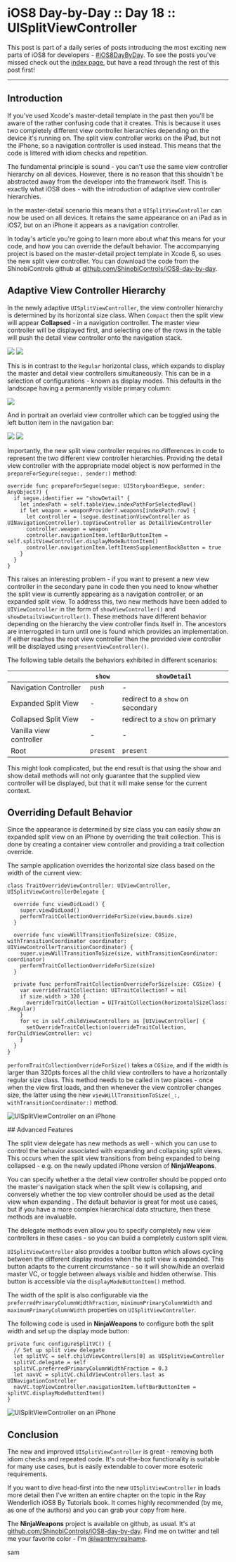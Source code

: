 # iOS8 Day-by-Day :: Day 18 :: UISplitViewController

This post is part of a daily series of posts introducing the most exciting new
parts of iOS8 for developers - [#iOS8DayByDay](https://twitter.com/search?q=%23iOS8DayByDay).
To see the posts you've missed check out the [index page](http://shinobicontrols.com/iOS8DayByDay),
but have a read through the rest of this post first!

---

## Introduction

If you've used Xcode's master-detail template in the past then you'll be aware
of the rather confusing code that it creates. This is because it uses two
completely different view controller hierarchies depending on the device it's
running on. The split view controller works on the iPad, but not the iPhone, so
a navigation controller is used instead. This means that the code is littered
with idiom checks and repetition.

The fundamental principle is sound - you can't use the same view controller
hierarchy on all devices. However, there is no reason that this shouldn't be
abstracted away from the developer into the framework itself. This is exactly
what iOS8 does - with the introduction of adaptive view controller hierarchies.

In the master-detail scenario this means that a `UISplitViewController` can now be
used on all devices. It retains the same appearance on an iPad as in iOS7, but
on an iPhone it appears as a navigation controller.

In today's article you're going to learn more about what this means for your
code, and how you can override the default behavior. The accompanying project is
based on the master-detail project template in Xcode 6, so uses the new split
view controller. You can download the code from the ShinobiControls github at
[github.com/ShinobiControls/iOS8-day-by-day](https://github.com/ShinobiControls/iOS8-day-by-day).


## Adaptive View Controller Hierarchy

In the newly adaptive `UISplitViewController`, the view controller hierarchy is
determined by its horizontal size class. When `Compact` then the split view will
appear __Collapsed__ - in a navigation controller. The master view controller
will be displayed first, and selecting one of the rows in the table will push
the detail view controller onto the navigation stack.

![](assets/iphone_portrait_master.png)
![](assets/iphone_portrait.png)

This is in contrast to the `Regular` horizontal class, which expands to display
the master and detail view controllers simultaneously. This can be in a
selection of configurations - known as display modes. This defaults in the
landscape having a permanently visible primary column:

![](assets/ipad_landscape.png)

And in portrait an overlaid view controller which can be toggled using the left
button item in the navigation bar:

![](assets/ipad_portrait.png)
![](assets/ipad_portrait_overlaid.png)

Importantly, the new split view controller requires no differences in code to
represent the two different view controller hierarchies. Providing the detail
view controller with the appropriate model object is now performed in the 
`prepareForSegure(segue:, sender:)` method:

    override func prepareForSegue(segue: UIStoryboardSegue, sender: AnyObject?) {
      if segue.identifier == "showDetail" {
        let indexPath = self.tableView.indexPathForSelectedRow()
        if let weapon = weaponProvider?.weapons[indexPath.row] {
          let controller = (segue.destinationViewController as UINavigationController).topViewController as DetailViewController
          controller.weapon = weapon
          controller.navigationItem.leftBarButtonItem = self.splitViewController.displayModeButtonItem()
          controller.navigationItem.leftItemsSupplementBackButton = true
        }
      }
    }

This raises an interesting problem - if you want to present a new view
controller in the secondary pane in code then you need to know whether the split
view is currently appearing as a navigation controller, or an expanded split
view. To address this, two new methods have been added to `UIViewController` in
the form of `showViewController()` and `showDetailViewController()`. These
methods have different behavior depending on the hierarchy the view controller
finds itself in. The ancestors are interrogated in turn until one is found which
provides an implementation. If either reaches the root view controller then the
provided view controller will be displayed using `presentViewController()`.

The following table details the behaviors exhibited in different scenarios:

|                         | `show`    | `showDetail`                      |
|-------------------------|-----------|-----------------------------------|
| Navigation Controller   | `push`    | -                                 |
| Expanded Split View     | -         | redirect to a `show` on secondary |
| Collapsed Split View    | -         | redirect to a `show` on primary   |
| Vanilla view controller | -         | -                                 |
| Root                    | `present` | `present`                         |

This might look complicated, but the end result is that using the show and
show detail methods will not only guarantee that the supplied view controller
will be displayed, but that it will make sense for the current context.


## Overriding Default Behavior

Since the appearance is determined by size class you can easily show an expanded
split view on an iPhone by overriding the trait collection. This is done by
creating a container view controller and providing a trait collection override.

The sample application overrides the horizontal size class based on the width of
the current view:

    class TraitOverrideViewController: UIViewController, UISplitViewControllerDelegate {
      
      override func viewDidLoad() {
        super.viewDidLoad()
        performTraitCollectionOverrideForSize(view.bounds.size)
      }
      
      override func viewWillTransitionToSize(size: CGSize, withTransitionCoordinator coordinator: UIViewControllerTransitionCoordinator) {
        super.viewWillTransitionToSize(size, withTransitionCoordinator: coordinator)
        performTraitCollectionOverrideForSize(size)
      }
      
      private func performTraitCollectionOverrideForSize(size: CGSize) {
        var overrideTraitCollection: UITraitCollection? = nil
        if size.width > 320 {
          overrideTraitCollection = UITraitCollection(horizontalSizeClass: .Regular)
        }
        for vc in self.childViewControllers as [UIViewController] {
          setOverrideTraitCollection(overrideTraitCollection, forChildViewController: vc)
        }
      }
    }

`performTraitCollectionOverrideForSize()` takes a `CGSize`, and if the width is
larger than 320pts forces all the child view controllers to have a horizontally
regular size class. This method needs to be called in two places - once when the
view first loads, and then whenever the view controller changes size, the latter
using the new `viewWillTransitionToSize(_:, withTransitionCoordinator:)` method.

![UISplitViewController on an iPhone](assets/iphone_landscape_expanded.png)


## Advanced Features

The split view delegate has new methods as well - which you can use to control
the behavior associated with expanding and collapsing split views. This occurs
when the split view transitions from being expanded to being collapsed - e.g. on
the newly updated iPhone version of __NinjaWeapons__.

You can specify whether a the detail view controller should be popped onto the
master's navigation stack when the split view is collapsing, and conversely
whether the top view controller should be used as the detail view when expanding
. The default behavior is great for most use cases, but if you have a more
complex hierarchical data structure, then these methods are invaluable.

The delegate methods even allow you to specify completely new view controllers
in these cases - so you can build a completely custom split view.

`UISplitViewController` also provides a toolbar button which allows cycling
between the different display modes when the split view is expanded. This button
adapts to the current circumstance - so it will show/hide an overlaid master VC,
or toggle between always visible and hidden otherwise. This button is accessible
via the `displayModeButtonItem()` method.

The width of the split is also configurable via the
`preferredPrimaryColumnWidthFraction`, `minimumPrimaryColumnWidth` and
`maximumPrimaryColumnWidth` properties on `UISplitViewController`.

The following code is used in __NinjaWeapons__ to configure both the split width
and set up the display mode button:

    private func configureSplitVC() {
      // Set up split view delegate
      let splitVC = self.childViewControllers[0] as UISplitViewController
      splitVC.delegate = self
      splitVC.preferredPrimaryColumnWidthFraction = 0.3
      let navVC = splitVC.childViewControllers.last as UINavigationController
      navVC.topViewController.navigationItem.leftBarButtonItem = splitVC.displayModeButtonItem()
    }

![UISplitViewController on an iPhone](assets/iphone_landscape_expanded.png)

## Conclusion

The new and improved `UISplitViewController` is great - removing both idiom
checks and repeated code. It's out-the-box functionality is suitable for many
use cases, but is easily extendable to cover more esoteric requirements.

If you want to dive head-first into the new `UISplitViewController` in loads
more detail then I've written an entire chapter on the topic in the Ray
Wenderlich iOS8 By Tutorials book. It comes highly recommended (by me, as one of
the authors) and you can grab your copy from here.

The __NinjaWeapons__ project is available on github, as usual. It's at
[github.com/ShinobiControls/iOS8-day-by-day](https://github.com/ShinobiControls/iOS8-day-by-day).
Find me on twitter and tell me your favorite color - I'm
[@iwantmyrealname](https://twitter.com/iwantmyrealname).

sam
